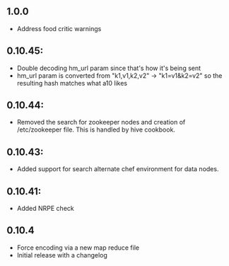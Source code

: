 ## 1.0.0
* Address food critic warnings

## 0.10.45:
* Double decoding hm_url param since that's how it's being sent
* hm_url param is converted from "k1,v1,k2,v2" -> "k1=v1&k2=v2" so the resulting hash matches what a10 likes

## 0.10.44:
* Removed the search for zookeeper nodes and creation of /etc/zookeeper file.  This is handled by hive cookbook.

## 0.10.43:
* Added support for search alternate chef environment for data nodes.

## 0.10.41:
* Added NRPE check

## 0.10.4
* Force encoding via a new map reduce file
* Initial release with a changelog
